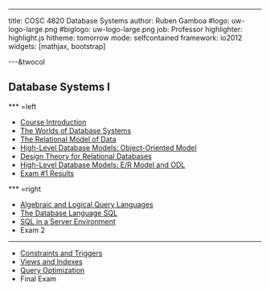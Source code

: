 ---

title:        COSC 4820 Database Systems
author:       Ruben Gamboa
#logo:         uw-logo-large.png
#biglogo:      uw-logo-large.png
job:          Professor
highlighter:  highlight.js
hitheme:      tomorrow
mode:         selfcontained
framework:    io2012
widgets:      [mathjax, bootstrap]

---&twocol

<style>
.title-slide {
     background-color: #EDE0CF; /* CBE7A5; #EDE0CF; ; #CA9F9D*/
     background-image: url(assets/img/uw-logo-large.png);
     background-repeat: no-repeat;
     background-position: center top;
   }
</style>

## Database Systems I


*** =left

* [Course Introduction](ch00-introduction.html)
* [The Worlds of Database Systems](ch01-worlds-of-dbms.html)
* [The Relational Model of Data](ch02-relational-model.html)
* [High-Level Database Models: Object-Oriented Model](ch04a-object-oriented-model.html)
* [Design Theory for Relational Databases](ch03-design-theory.html)
* [High-Level Database Models: E/R Model and ODL](ch04-high-level-models.html)
* [Exam #1 Results](2017/exam1-results.html)

*** =right
* [Algebraic and Logical Query Languages](ch05-query-languages.html)
* [The Database Language SQL](ch06-sql.html)
* [SQL in a Server Environment](ch09-db-programming.html)
* Exam 2

<hr>

* [Constraints and Triggers](ch07-constraints-triggers.html)
* [Views and Indexes](ch08-views-indexes.html)
* [Query Optimization](cha2-optimizer.html)
* Final Exam

<!--

<hr>

* [Introduction to NoSQL](cha1-nosql.html)

<hr>
* [Final Exam Results](2016/exam3-results.html)

<hr>
* [Advanced Topics in Relational Databases](ch10-adv-topics.html)
-->




